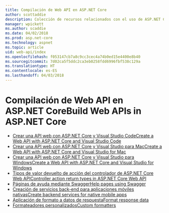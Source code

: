 ```yaml
---
title: Compilación de Web API en ASP.NET Core
author: scottaddie
description: Colección de recursos relacionados con el uso de ASP.NET Core Web API
manager: wpickett
ms.author: scaddie
ms.date: 04/02/2018
ms.prod: asp.net-core
ms.technology: aspnet
ms.topic: article
uid: web-api/index
ms.openlocfilehash: f053147cb7a8c9cc3cec4a74b0ed15e4400e8b40
ms.sourcegitcommit: 7d02ca5f5ddc2ca3eb0258fdd6996fbf538c129a
ms.translationtype: HT
ms.contentlocale: es-ES
ms.lasthandoff: 04/03/2018
---
```

# <a name="build-web-apis-in-aspnet-core"></a><span data-ttu-id="26b8f-103">Compilación de Web API en ASP.NET Core</span><span class="sxs-lookup"><span data-stu-id="26b8f-103">Build Web APIs in ASP.NET Core</span></span>

* [<span data-ttu-id="26b8f-104">Crear una API web con ASP.NET Core y Visual Studio Code</span><span class="sxs-lookup"><span data-stu-id="26b8f-104">Create a Web API with ASP.NET Core and Visual Studio Code</span></span>](xref:tutorials/web-api-vsc)
* [<span data-ttu-id="26b8f-105">Crear una API web con ASP.NET Core y Visual Studio para Mac</span><span class="sxs-lookup"><span data-stu-id="26b8f-105">Create a Web API with ASP.NET Core and Visual Studio for Mac</span></span>](xref:tutorials/first-web-api-mac)
* [<span data-ttu-id="26b8f-106">Crear una API web con ASP.NET Core y Visual Studio para Windows</span><span class="sxs-lookup"><span data-stu-id="26b8f-106">Create a Web API with ASP.NET Core and Visual Studio for Windows</span></span>](xref:tutorials/first-web-api)
* [<span data-ttu-id="26b8f-107">Tipos de valor devuelto de acción del controlador de ASP.NET Core Web API</span><span class="sxs-lookup"><span data-stu-id="26b8f-107">Controller action return types in ASP.NET Core Web API</span></span>](xref:web-api/action-return-types)
* [<span data-ttu-id="26b8f-108">Páginas de ayuda mediante Swagger</span><span class="sxs-lookup"><span data-stu-id="26b8f-108">Help pages using Swagger</span></span>](xref:tutorials/web-api-help-pages-using-swagger)
* [<span data-ttu-id="26b8f-109">Creación de servicios back-end para aplicaciones móviles nativas</span><span class="sxs-lookup"><span data-stu-id="26b8f-109">Create backend services for native mobile apps</span></span>](xref:mobile/native-mobile-backend)
* [<span data-ttu-id="26b8f-110">Aplicación de formato a datos de respuesta</span><span class="sxs-lookup"><span data-stu-id="26b8f-110">Format response data</span></span>](xref:web-api/advanced/formatting)
* [<span data-ttu-id="26b8f-111">Formateadores personalizados</span><span class="sxs-lookup"><span data-stu-id="26b8f-111">Custom formatters</span></span>](xref:web-api/advanced/custom-formatters)